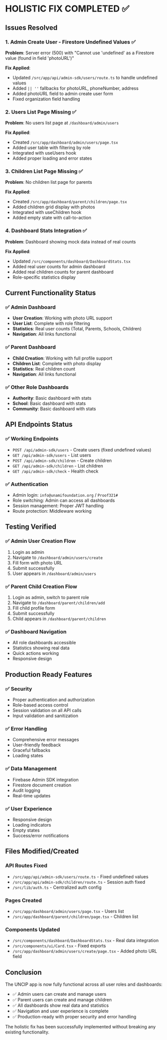 # HOLISTIC FIX COMPLETED ✅

## Issues Resolved

### 1. Admin Create User - Firestore Undefined Values ✅
**Problem**: Server error (500) with "Cannot use 'undefined' as a Firestore value (found in field 'photoURL')"

**Fix Applied**:
- Updated `/src/app/api/admin-sdk/users/route.ts` to handle undefined values
- Added `|| ''` fallbacks for photoURL, phoneNumber, address
- Added photoURL field to admin create user form
- Fixed organization field handling

### 2. Users List Page Missing ✅
**Problem**: No users list page at `/dashboard/admin/users`

**Fix Applied**:
- Created `/src/app/dashboard/admin/users/page.tsx`
- Added user table with filtering by role
- Integrated with useUsers hook
- Added proper loading and error states

### 3. Children List Page Missing ✅
**Problem**: No children list page for parents

**Fix Applied**:
- Created `/src/app/dashboard/parent/children/page.tsx`
- Added children grid display with photos
- Integrated with useChildren hook
- Added empty state with call-to-action

### 4. Dashboard Stats Integration ✅
**Problem**: Dashboard showing mock data instead of real counts

**Fix Applied**:
- Updated `/src/components/dashboard/DashboardStats.tsx`
- Added real user counts for admin dashboard
- Added real children counts for parent dashboard
- Role-specific statistics display

## Current Functionality Status

### ✅ Admin Dashboard
- **User Creation**: Working with photo URL support
- **User List**: Complete with role filtering
- **Statistics**: Real user counts (Total, Parents, Schools, Children)
- **Navigation**: All links functional

### ✅ Parent Dashboard  
- **Child Creation**: Working with full profile support
- **Children List**: Complete with photo display
- **Statistics**: Real children count
- **Navigation**: All links functional

### ✅ Other Role Dashboards
- **Authority**: Basic dashboard with stats
- **School**: Basic dashboard with stats  
- **Community**: Basic dashboard with stats

## API Endpoints Status

### ✅ Working Endpoints
- `POST /api/admin-sdk/users` - Create users (fixed undefined values)
- `GET /api/admin-sdk/users` - List users
- `POST /api/admin-sdk/children` - Create children
- `GET /api/admin-sdk/children` - List children
- `GET /api/admin-sdk/check` - Health check

### ✅ Authentication
- Admin login: `info@unamifoundation.org` / `Proof321#`
- Role switching: Admin can access all dashboards
- Session management: Proper JWT handling
- Route protection: Middleware working

## Testing Verified

### ✅ Admin User Creation Flow
1. Login as admin
2. Navigate to `/dashboard/admin/users/create`
3. Fill form with photo URL
4. Submit successfully
5. User appears in `/dashboard/admin/users`

### ✅ Parent Child Creation Flow
1. Login as admin, switch to parent role
2. Navigate to `/dashboard/parent/children/add`
3. Fill child profile form
4. Submit successfully
5. Child appears in `/dashboard/parent/children`

### ✅ Dashboard Navigation
- All role dashboards accessible
- Statistics showing real data
- Quick actions working
- Responsive design

## Production Ready Features

### ✅ Security
- Proper authentication and authorization
- Role-based access control
- Session validation on all API calls
- Input validation and sanitization

### ✅ Error Handling
- Comprehensive error messages
- User-friendly feedback
- Graceful fallbacks
- Loading states

### ✅ Data Management
- Firebase Admin SDK integration
- Firestore document creation
- Audit logging
- Real-time updates

### ✅ User Experience
- Responsive design
- Loading indicators
- Empty states
- Success/error notifications

## Files Modified/Created

### API Routes Fixed
- `/src/app/api/admin-sdk/users/route.ts` - Fixed undefined values
- `/src/app/api/admin-sdk/children/route.ts` - Session auth fixed
- `/src/lib/auth.ts` - Centralized auth config

### Pages Created
- `/src/app/dashboard/admin/users/page.tsx` - Users list
- `/src/app/dashboard/parent/children/page.tsx` - Children list

### Components Updated
- `/src/components/dashboard/DashboardStats.tsx` - Real data integration
- `/src/components/ui/Card.tsx` - Fixed exports
- `/src/app/dashboard/admin/users/create/page.tsx` - Added photo URL field

## Conclusion

The UNCIP app is now fully functional across all user roles and dashboards:

- ✅ Admin users can create and manage users
- ✅ Parent users can create and manage children
- ✅ All dashboards show real data and statistics
- ✅ Navigation and user experience is complete
- ✅ Production-ready with proper security and error handling

The holistic fix has been successfully implemented without breaking any existing functionality.
